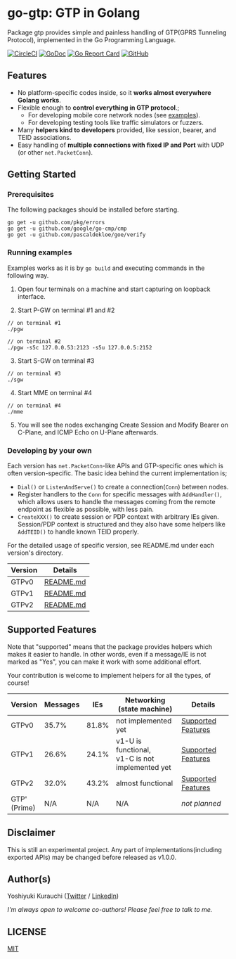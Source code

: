 # go-gtp: GTP in Golang

Package gtp provides simple and painless handling of GTP(GPRS Tunneling Protocol), implemented in the Go Programming Language.

[![CircleCI](https://circleci.com/gh/wmnsk/go-gtp.svg?style=svg&circle-token=ee1cf4324ad327802bb152dcb43e97cb4e984656)](https://circleci.com/gh/wmnsk/go-gtp)
[![GoDoc](https://godoc.org/github.com/wmnsk/go-gtp?status.svg)](https://godoc.org/github.com/wmnsk/go-gtp)
[![Go Report Card](https://goreportcard.com/badge/github.com/wmnsk/go-gtp)](https://goreportcard.com/report/github.com/wmnsk/go-gtp)
[![GitHub](https://img.shields.io/github/license/mashape/apistatus.svg)](https://github.com/wmnsk/go-gtp/blob/master/LICENSE)

## Features

* No platform-specific codes inside, so it **works almost everywhere Golang works**.
* Flexible enough to **control everything in GTP protocol**.;
  * For developing mobile core network nodes (see [examples](./gtp/examples)).
  * For developing testing tools like traffic simulators or fuzzers.
* Many **helpers kind to developers** provided, like session, bearer, and TEID associations.
* Easy handling of **multiple connections with fixed IP and Port** with UDP (or other `net.PacketConn`).

## Getting Started

### Prerequisites

The following packages should be installed before starting.

```shell-session
go get -u github.com/pkg/errors
go get -u github.com/google/go-cmp/cmp
go get -u github.com/pascaldekloe/goe/verify
```

### Running examples

Examples works as it is by `go build` and executing commands in the following way.

1. Open four terminals on a machine and start capturing on loopback interface.

2. Start P-GW on terminal #1 and #2
```shell-session
// on terminal #1
./pgw

// on terminal #2
./pgw -s5c 127.0.0.53:2123 -s5u 127.0.0.5:2152
```

3. Start S-GW on terminal #3

```shell-session
// on terminal #3
./sgw
```

4. Start MME on terminal #4

```shell-session
// on terminal #4
./mme
```

5. You will see the nodes exchanging Create Session and Modify Bearer on C-Plane, and ICMP Echo on U-Plane afterwards.

### Developing by your own

Each version has `net.PacketConn`-like APIs and GTP-specific ones which is often version-specific.
The basic idea behind the current implementation is;

* `Dial()` or `ListenAndServe()` to create a connection(`Conn`) between nodes.
* Register handlers to the `Conn` for specific messages with `AddHandler()`, which allows users to handle the messages coming from the remote endpoint as flexible as possible, with less pain.
* `CreateXXX()` to create session or PDP context with arbitrary IEs given. Session/PDP context is structured and they also have some helpers like `AddTEID()` to handle known TEID properly.

For the detailed usage of specific version, see README.md under each version's directory.

| Version | Details                       |
|---------|-------------------------------|
| GTPv0   | [README.md](gtp/v0/README.md) |
| GTPv1   | [README.md](gtp/v1/README.md) |
| GTPv2   | [README.md](gtp/v2/README.md) |

## Supported Features

Note that "supported" means that the package provides helpers which makes it easier to handle.
In other words, even if a message/IE is not marked as "Yes", you can make it work with some additional effort.

Your contribution is welcome to implement helpers for all the types, of course!

| Version           | Messages | IEs   | Networking (state machine)                           | Details                                                   |
|-------------------|----------|-------|------------------------------------------------------|-----------------------------------------------------------|
| GTPv0             | 35.7%    | 81.8% | not implemented yet                                  | [Supported Features](gtp/v0/README.md#supported-features) |
| GTPv1             | 26.6%    | 24.1% | v1-U is functional, <br> v1-C is not implemented yet | [Supported Features](gtp/v1/README.md#supported-features) |
| GTPv2             | 32.0%    | 43.2% | almost functional                                    | [Supported Features](gtp/v2/README.md#supported-features) |
| GTP' <br> (Prime) | N/A      | N/A   | N/A                                                  | _not planned_                                             |

## Disclaimer

This is still an experimental project. Any part of implementations(including exported APIs) may be changed before released as v1.0.0.

## Author(s)

Yoshiyuki Kurauchi ([Twitter](https://twitter.com/wmnskdmms) / [LinkedIn](https://www.linkedin.com/in/yoshiyuki-kurauchi/))

_I'm always open to welcome co-authors! Please feel free to talk to me._

## LICENSE

[MIT](https://github.com/wmnsk/go-gtp/blob/master/LICENSE)
